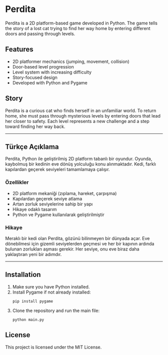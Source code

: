 
# Perdita

Perdita is a 2D platform-based game developed in Python. The game tells the story of a lost cat trying to find her way home by entering different doors and passing through levels.

## Features

- 2D platformer mechanics (jumping, movement, collision)
- Door-based level progression
- Level system with increasing difficulty
- Story-focused design
- Developed with Python and Pygame

## Story

Perdita is a curious cat who finds herself in an unfamiliar world. To return home, she must pass through mysterious levels by entering doors that lead her closer to safety. Each level represents a new challenge and a step toward finding her way back.

---

## Türkçe Açıklama

Perdita, Python ile geliştirilmiş 2D platform tabanlı bir oyundur. Oyunda, kaybolmuş bir kedinin eve dönüş yolculuğu konu alınmaktadır. Kedi, farklı kapılardan geçerek seviyeleri tamamlamaya çalışır.

### Özellikler

- 2D platform mekaniği (zıplama, hareket, çarpışma)
- Kapılardan geçerek seviye atlama
- Artan zorluk seviyelerine sahip bir yapı
- Hikaye odaklı tasarım
- Python ve Pygame kullanılarak geliştirilmiştir

### Hikaye

Meraklı bir kedi olan Perdita, gözünü bilinmeyen bir dünyada açar. Eve dönebilmesi için gizemli seviyelerden geçmesi ve her bir kapının ardında bulunan zorlukları aşması gerekir. Her seviye, onu eve biraz daha yaklaştıran yeni bir adımdır.

---

## Installation

1. Make sure you have Python installed.
2. Install Pygame if not already installed:
   ```
   pip install pygame
   ```
3. Clone the repository and run the main file:
   ```
   python main.py
   ```

## License

This project is licensed under the MIT License.
